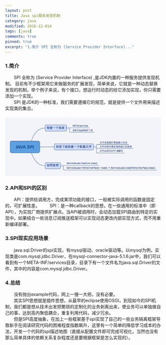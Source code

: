 ```yaml
---
layout: post
title: Java spi服务发现机制
category: java
modified: 2016-12-014
tags: [java]
comments: true
pinned: true
excerpt: "1.简介 SPI 全称为 (Service Provider Interface)..."
---
```

### 1.简介
　　SPI 全称为 (Service Provider Interface) ,是JDK内置的一种服务提供发现机制。 目前有不少框架用它来做服务的扩展发现，简单来说，它就是一种动态替换发现的机制，举个例子来说，有个接口，想运行时动态的给它添加实现，你只需要添加一个实现。　　  
　　SPI 是JDK的一种标准，我们需要遵循它的规范，就是提供一个文件用来描述实现类的集合。  
　　![图片1](https://github.com/ch710798472/blog/raw/gh-pages/img/spi1.png)
### 2.API和SPI的区别
　　API：提供给调用方，完成某项功能的接口，一般被实际调用的函数是固定的，可扩展性差。
　　SPI：是一种callback的思想，在一些通用的标准中（即API），为实现厂商提供扩展点。当API被调用时，会动态加载SPI路由到特定的实现中。如果结合一些消息订阅推送框架可以实现动态更改内部实现方式，而不用重新编译部署。
### 3.SPI现实应用场景
　　java.sql.Driver的spi实现，有mysql驱动、oracle驱动等。以mysql为例，实现类是com.mysql.jdbc.Driver，在mysql-connector-java-5.1.6.jar中，我们可以看到有一个META-INF/services目录，目录下有一个文件名为java.sql.Driver的文件，其中的内容是com.mysql.jdbc.Driver。 
### 4.总结
　　没有抛出example代码，网上一搜一大把，没有必要。  
　　其实SPI思想就是插件思想，从最早的eclipse使用OSGI，到现如今的SPI机制，我们都是想从技术出发把繁琐的定制化的业务剥离出来，使业务可以单独做自己的事，达到高内聚低耦合，重复利用代码，减少冗余。  
　　但是SPI高度抽象，在加上一些框架基于spi实现了自己的一些业务隔离框架导致新手在阅读研究代码的困难程度指数飙升，这里有一个简单的降低学习成本的办法，开发一个代码的spi描述地图（直接从配置文件即可完成可视化，当然也没有那么简单具体的依赖关系复杂程度还是要根据框架是怎么实现的）。
